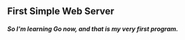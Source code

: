 <html>
<head>
    <title>First Simple Web Server</title>
</head>
<body>
<h2> First Simple Web Server</h2>
<h5>So I'm learning Go now, and that is my very first program.</h5>

</body>

</html>